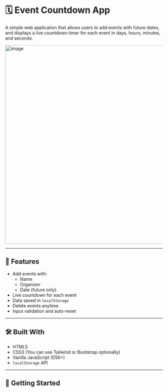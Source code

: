 # 🗓️ Event Countdown App

A simple web application that allows users to add events with future dates, and displays a live countdown timer for each event in days, hours, minutes, and seconds.


<img width="1316" height="634" alt="image" src="https://github.com/user-attachments/assets/179b1270-85a7-46c0-bf2d-63796326e13a" />

---

## 📌 Features

- Add events with:
  - Name
  - Organizer
  - Date (future only)
- Live countdown for each event
- Data saved in `localStorage`
- Delete events anytime
- Input validation and auto-reset

---

## 🛠️ Built With

- HTML5
- CSS3 (You can use Tailwind or Bootstrap optionally)
- Vanilla JavaScript (ES6+)
- `localStorage` API

---

## 🚀 Getting Started


